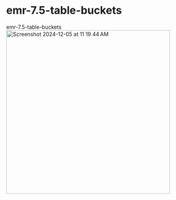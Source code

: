 # emr-7.5-table-buckets
emr-7.5-table-buckets
<img width="437" alt="Screenshot 2024-12-05 at 11 19 44 AM" src="https://github.com/user-attachments/assets/9ef26e70-06a9-469d-a818-d21b6f4efea8">
